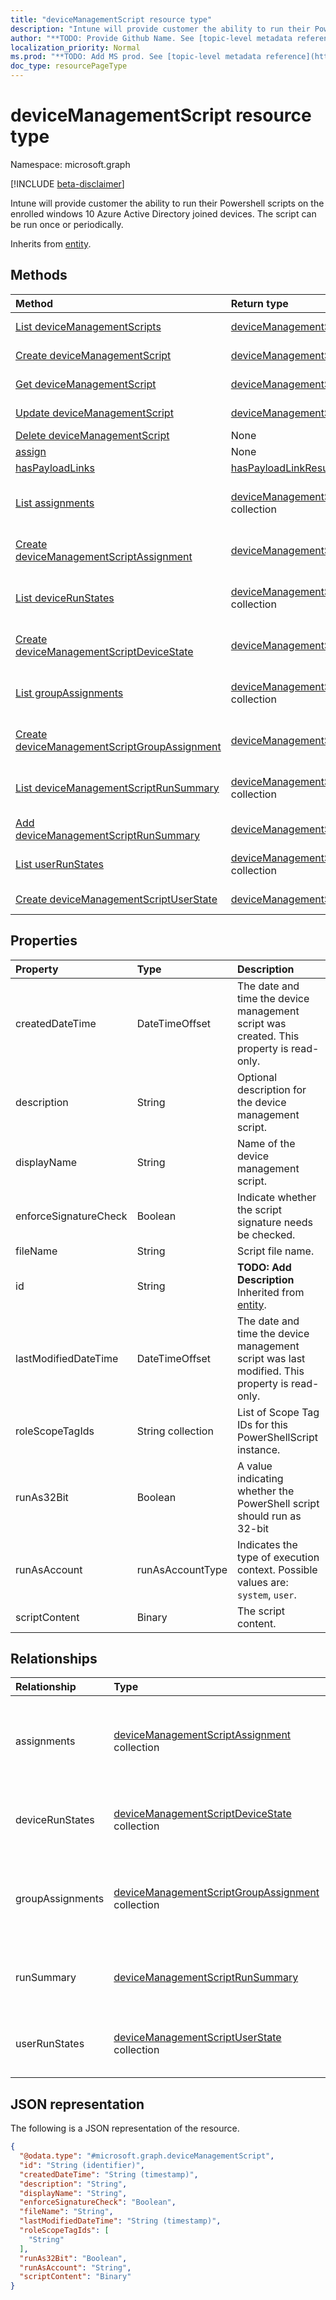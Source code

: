 ```yaml
---
title: "deviceManagementScript resource type"
description: "Intune will provide customer the ability to run their Powershell scripts on the enrolled windows 10 Azure Active Directory joined devices. The script can be run once or periodically."
author: "**TODO: Provide Github Name. See [topic-level metadata reference](https://msgo.azurewebsites.net/add/document/guidelines/metadata.html#topic-level-metadata)**"
localization_priority: Normal
ms.prod: "**TODO: Add MS prod. See [topic-level metadata reference](https://msgo.azurewebsites.net/add/document/guidelines/metadata.html#topic-level-metadata)**"
doc_type: resourcePageType
---
```


# deviceManagementScript resource type

Namespace: microsoft.graph

[!INCLUDE [beta-disclaimer](../../includes/beta-disclaimer.md)]

Intune will provide customer the ability to run their Powershell scripts on the enrolled windows 10 Azure Active Directory joined devices. The script can be run once or periodically.


Inherits from [entity](../resources/entity.md).

## Methods
|Method|Return type|Description|
|:---|:---|:---|
|[List deviceManagementScripts](../api/devicemanagementscript-list.md)|[deviceManagementScript](../resources/devicemanagementscript.md) collection|Get a list of the [deviceManagementScript](../resources/devicemanagementscript.md) objects and their properties.|
|[Create deviceManagementScript](../api/devicemanagementscript-create.md)|[deviceManagementScript](../resources/devicemanagementscript.md)|Create a new [deviceManagementScript](../resources/devicemanagementscript.md) object.|
|[Get deviceManagementScript](../api/devicemanagementscript-get.md)|[deviceManagementScript](../resources/devicemanagementscript.md)|Read the properties and relationships of a [deviceManagementScript](../resources/devicemanagementscript.md) object.|
|[Update deviceManagementScript](../api/devicemanagementscript-update.md)|[deviceManagementScript](../resources/devicemanagementscript.md)|Update the properties of a [deviceManagementScript](../resources/devicemanagementscript.md) object.|
|[Delete deviceManagementScript](../api/devicemanagementscript-delete.md)|None|Deletes a [deviceManagementScript](../resources/devicemanagementscript.md) object.|
|[assign](../api/devicemanagementscript-assign.md)|None|**TODO: Add Description**|
|[hasPayloadLinks](../api/devicemanagementscript-haspayloadlinks.md)|[hasPayloadLinkResultItem](../resources/haspayloadlinkresultitem.md) collection|**TODO: Add Description**|
|[List assignments](../api/devicemanagementscript-list-assignments.md)|[deviceManagementScriptAssignment](../resources/devicemanagementscriptassignment.md) collection|Get the deviceManagementScriptAssignment resources from the assignments navigation property.|
|[Create deviceManagementScriptAssignment](../api/devicemanagementscript-post-assignments.md)|[deviceManagementScriptAssignment](../resources/devicemanagementscriptassignment.md)|Create a new deviceManagementScriptAssignment object.|
|[List deviceRunStates](../api/devicemanagementscript-list-devicerunstates.md)|[deviceManagementScriptDeviceState](../resources/devicemanagementscriptdevicestate.md) collection|Get the deviceManagementScriptDeviceState resources from the deviceRunStates navigation property.|
|[Create deviceManagementScriptDeviceState](../api/devicemanagementscript-post-devicerunstates.md)|[deviceManagementScriptDeviceState](../resources/devicemanagementscriptdevicestate.md)|Create a new deviceManagementScriptDeviceState object.|
|[List groupAssignments](../api/devicemanagementscript-list-groupassignments.md)|[deviceManagementScriptGroupAssignment](../resources/devicemanagementscriptgroupassignment.md) collection|Get the deviceManagementScriptGroupAssignment resources from the groupAssignments navigation property.|
|[Create deviceManagementScriptGroupAssignment](../api/devicemanagementscript-post-groupassignments.md)|[deviceManagementScriptGroupAssignment](../resources/devicemanagementscriptgroupassignment.md)|Create a new deviceManagementScriptGroupAssignment object.|
|[List deviceManagementScriptRunSummary](../api/devicemanagementscript-list-runsummary.md)|[deviceManagementScriptRunSummary](../resources/devicemanagementscriptrunsummary.md) collection|Get the deviceManagementScriptRunSummary resources from the runSummary navigation property.|
|[Add deviceManagementScriptRunSummary](../api/devicemanagementscript-post-runsummary.md)|[deviceManagementScriptRunSummary](../resources/devicemanagementscriptrunsummary.md)|Add runSummary by posting to the runSummary collection.|
|[List userRunStates](../api/devicemanagementscript-list-userrunstates.md)|[deviceManagementScriptUserState](../resources/devicemanagementscriptuserstate.md) collection|Get the deviceManagementScriptUserState resources from the userRunStates navigation property.|
|[Create deviceManagementScriptUserState](../api/devicemanagementscript-post-userrunstates.md)|[deviceManagementScriptUserState](../resources/devicemanagementscriptuserstate.md)|Create a new deviceManagementScriptUserState object.|

## Properties
|Property|Type|Description|
|:---|:---|:---|
|createdDateTime|DateTimeOffset|The date and time the device management script was created. This property is read-only.|
|description|String|Optional description for the device management script.|
|displayName|String|Name of the device management script.|
|enforceSignatureCheck|Boolean|Indicate whether the script signature needs be checked.|
|fileName|String|Script file name.|
|id|String|**TODO: Add Description** Inherited from [entity](../resources/entity.md).|
|lastModifiedDateTime|DateTimeOffset|The date and time the device management script was last modified. This property is read-only.|
|roleScopeTagIds|String collection|List of Scope Tag IDs for this PowerShellScript instance.|
|runAs32Bit|Boolean|A value indicating whether the PowerShell script should run as 32-bit|
|runAsAccount|runAsAccountType|Indicates the type of execution context. Possible values are: `system`, `user`.|
|scriptContent|Binary|The script content.|

## Relationships
|Relationship|Type|Description|
|:---|:---|:---|
|assignments|[deviceManagementScriptAssignment](../resources/devicemanagementscriptassignment.md) collection|The list of group assignments for the device management script.|
|deviceRunStates|[deviceManagementScriptDeviceState](../resources/devicemanagementscriptdevicestate.md) collection|List of run states for this script across all devices.|
|groupAssignments|[deviceManagementScriptGroupAssignment](../resources/devicemanagementscriptgroupassignment.md) collection|The list of group assignments for the device management script.|
|runSummary|[deviceManagementScriptRunSummary](../resources/devicemanagementscriptrunsummary.md)|Run summary for device management script.|
|userRunStates|[deviceManagementScriptUserState](../resources/devicemanagementscriptuserstate.md) collection|List of run states for this script across all users.|

## JSON representation
The following is a JSON representation of the resource.
<!-- {
  "blockType": "resource",
  "keyProperty": "id",
  "@odata.type": "microsoft.graph.deviceManagementScript",
  "baseType": "microsoft.graph.entity",
  "openType": false
}
-->
``` json
{
  "@odata.type": "#microsoft.graph.deviceManagementScript",
  "id": "String (identifier)",
  "createdDateTime": "String (timestamp)",
  "description": "String",
  "displayName": "String",
  "enforceSignatureCheck": "Boolean",
  "fileName": "String",
  "lastModifiedDateTime": "String (timestamp)",
  "roleScopeTagIds": [
    "String"
  ],
  "runAs32Bit": "Boolean",
  "runAsAccount": "String",
  "scriptContent": "Binary"
}
```

